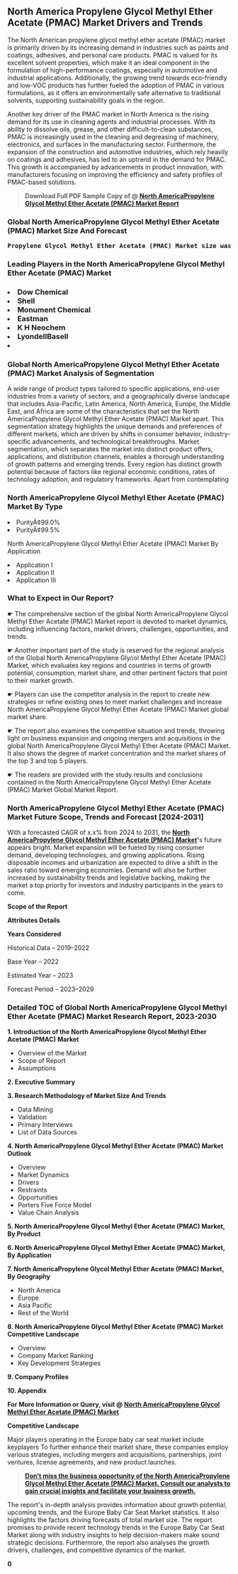 <p><h2>North America Propylene Glycol Methyl Ether Acetate (PMAC) Market Drivers and Trends</h2><p>The North American propylene glycol methyl ether acetate (PMAC) market is primarily driven by its increasing demand in industries such as paints and coatings, adhesives, and personal care products. PMAC is valued for its excellent solvent properties, which make it an ideal component in the formulation of high-performance coatings, especially in automotive and industrial applications. Additionally, the growing trend towards eco-friendly and low-VOC products has further fueled the adoption of PMAC in various formulations, as it offers an environmentally safe alternative to traditional solvents, supporting sustainability goals in the region.</p><p>Another key driver of the PMAC market in North America is the rising demand for its use in cleaning agents and industrial processes. With its ability to dissolve oils, grease, and other difficult-to-clean substances, PMAC is increasingly used in the cleaning and degreasing of machinery, electronics, and surfaces in the manufacturing sector. Furthermore, the expansion of the construction and automotive industries, which rely heavily on coatings and adhesives, has led to an uptrend in the demand for PMAC. This growth is accompanied by advancements in product innovation, with manufacturers focusing on improving the efficiency and safety profiles of PMAC-based solutions.</p></p><blockquote id="" class=""><strong>Download Full PDF Sample Copy of @&nbsp;<a href="https://www.verifiedmarketreports.com/download-sample/?rid=666288&utm_source=GitHub-Jan&utm_medium=251" target="_blank">North AmericaPropylene Glycol Methyl Ether Acetate (PMAC) Market Report</a>&nbsp;&nbsp;</strong></blockquote><h3 id="" class=""><strong>Global&nbsp;North AmericaPropylene Glycol Methyl Ether Acetate (PMAC) Market Size And Forecast</strong></h3><pre class="reader-text-block__code-block"><strong>Propylene Glycol Methyl Ether Acetate (PMAC) Market size was valued at USD 0.5 Billion in 2022 and is projected to reach USD 0.8 Billion by 2030, growing at a CAGR of 7.5% from 2024 to 2030.</strong></pre><h3 id="" class="">Leading Players in the&nbsp;North AmericaPropylene Glycol Methyl Ether Acetate (PMAC) Market</h3><h3 class=""></Li><Li>Dow Chemical</Li><Li> Shell</Li><Li> Monument Chemical</Li><Li> Eastman</Li><Li> K H Neochem</Li><Li> LyondellBasell</Li><Li></h3><h3 id="" class="">Global&nbsp;North AmericaPropylene Glycol Methyl Ether Acetate (PMAC) Market Analysis of Segmentation</h3><p id="" class="">A wide range of product types tailored to specific applications, end-user industries from a variety of sectors, and a geographically diverse landscape that includes Asia-Pacific, Latin America, North America, Europe, the Middle East, and Africa are some of the characteristics that set the North AmericaPropylene Glycol Methyl Ether Acetate (PMAC) Market apart. This segmentation strategy highlights the unique demands and preferences of different markets, which are driven by shifts in consumer behavior, industry-specific advancements, and technological breakthroughs. Market segmentation, which separates the market into distinct product offers, applications, and distribution channels, enables a thorough understanding of growth patterns and emerging trends. Every region has distinct growth potential because of factors like regional economic conditions, rates of technology adoption, and regulatory frameworks. Apart from contemplating</p><h3 id="" class="">North AmericaPropylene Glycol Methyl Ether Acetate (PMAC) Market&nbsp;By Type</h3><p></Li><Li>PurityÃ¢99.0%</Li><Li> PurityÃ¢99.5%</p><div class="" data-test-id=""><p>North AmericaPropylene Glycol Methyl Ether Acetate (PMAC) Market&nbsp;By Application</p></div><p class=""></Li><Li>Application I</Li><Li> Application II</Li><Li> Application III</p><div class="" data-test-id=""><h3><span class="">What to Expect in Our Report?</span></h3></div><div class="" data-test-id=""><p><span class="">☛ The comprehensive section of the global North AmericaPropylene Glycol Methyl Ether Acetate (PMAC) Market report is devoted to market dynamics, including influencing factors, market drivers, challenges, opportunities, and trends.</span></p></div><div class="" data-test-id=""><p><span class="">☛ Another important part of the study is reserved for the regional analysis of the Global North AmericaPropylene Glycol Methyl Ether Acetate (PMAC) Market, which evaluates key regions and countries in terms of growth potential, consumption, market share, and other pertinent factors that point to their market growth.</span></p></div><div class="" data-test-id=""><p><span class="">☛ Players can use the competitor analysis in the report to create new strategies or refine existing ones to meet market challenges and increase North AmericaPropylene Glycol Methyl Ether Acetate (PMAC) Market global market share.</span></p></div><div class="" data-test-id=""><p><span class="">☛ The report also examines the competitive situation and trends, throwing light on business expansion and ongoing mergers and acquisitions in the global North AmericaPropylene Glycol Methyl Ether Acetate (PMAC) Market. It also shows the degree of market concentration and the market shares of the top 3 and top 5 players.</span></p></div><div class="" data-test-id=""><p><span class="">☛ The readers are provided with the study results and conclusions contained in the North AmericaPropylene Glycol Methyl Ether Acetate (PMAC) Market Global Market Report.</span></p></div><div class="" data-test-id=""><h3><span class="">North AmericaPropylene Glycol Methyl Ether Acetate (PMAC) Market Future Scope, Trends and Forecast [2024-2031]</span></h3></div><div class="" data-test-id=""><p><span class="">With a forecasted CAGR of x.x% from 2024 to 2031, the <strong><a href="https://www.verifiedmarketreports.com/download-sample/?rid=666288&utm_source=GitHub-Jan&utm_medium=251" target="_blank">North AmericaPropylene Glycol Methyl Ether Acetate (PMAC) Market</a>'</strong>s future appears bright. Market expansion will be fueled by rising consumer demand, developing technologies, and growing applications. Rising disposable incomes and urbanization are expected to drive a shift in the sales ratio toward emerging economies. Demand will also be further increased by sustainability trends and legislative backing, making the market a top priority for investors and industry participants in the years to come.</span></p><p id="ember66" class="ember-view reader-text-block__paragraph"><strong>Scope of the Report</strong></p><p id="ember67" class="ember-view reader-text-block__paragraph"><strong>Attributes Details</strong></p><p id="ember68" class="ember-view reader-text-block__paragraph"><strong>Years Considered</strong></p><p id="ember69" class="ember-view reader-text-block__paragraph">Historical Data &ndash; 2019&ndash;2022</p><p id="ember70" class="ember-view reader-text-block__paragraph">Base Year &ndash; 2022</p><p id="ember71" class="ember-view reader-text-block__paragraph">Estimated Year &ndash; 2023</p><p id="ember72" class="ember-view reader-text-block__paragraph">Forecast Period &ndash; 2023&ndash;2029</p></div><h3 id="" class="">Detailed TOC of Global North AmericaPropylene Glycol Methyl Ether Acetate (PMAC) Market Research Report, 2023-2030</h3><p id="" class=""><strong>1. Introduction of the North AmericaPropylene Glycol Methyl Ether Acetate (PMAC) Market</strong></p><ul><li>Overview of the Market</li><li>Scope of Report</li><li>Assumptions</li></ul><p id="" class=""><strong>2. Executive Summary</strong></p><p id="" class=""><strong>3. Research Methodology of Market Size And Trends</strong></p><ul><li>Data Mining</li><li>Validation</li><li>Primary Interviews</li><li>List of Data Sources</li></ul><p id="" class=""><strong>4. North AmericaPropylene Glycol Methyl Ether Acetate (PMAC) Market Outlook</strong></p><ul><li>Overview</li><li>Market Dynamics</li><li>Drivers</li><li>Restraints</li><li>Opportunities</li><li>Porters Five Force Model</li><li>Value Chain Analysis</li></ul><p id="" class=""><strong>5. North AmericaPropylene Glycol Methyl Ether Acetate (PMAC) Market, By Product</strong></p><p id="" class=""><strong>6. North AmericaPropylene Glycol Methyl Ether Acetate (PMAC) Market, By Application</strong></p><p id="" class=""><strong>7. North AmericaPropylene Glycol Methyl Ether Acetate (PMAC) Market, By Geography</strong></p><ul><li>North America</li><li>Europe</li><li>Asia Pacific</li><li>Rest of the World</li></ul><p id="" class=""><strong>8. North AmericaPropylene Glycol Methyl Ether Acetate (PMAC) Market Competitive Landscape</strong></p><ul><li>Overview</li><li>Company Market Ranking</li><li>Key Development Strategies</li></ul><p id="" class=""><strong>9. Company Profiles</strong></p><p id="" class=""><strong>10. Appendix</strong></p><p><strong>For More Information or Query, visit&nbsp;@ <a href="https://www.verifiedmarketreports.com/product/propylene-glycol-methyl-ether-acetate-pmac-market/" target="_blank">North AmericaPropylene Glycol Methyl Ether Acetate (PMAC) Market</a></strong></p><p id="ember61" class="ember-view reader-text-block__paragraph"><strong>Competitive Landscape</strong></p><p id="ember62" class="ember-view reader-text-block__paragraph">Major players operating in the Europe baby car seat market include keyplayers To further enhance their market share, these companies employ various strategies, including mergers and acquisitions, partnerships, joint ventures, license agreements, and new product launches.</p><blockquote id="ember63" class="ember-view reader-text-block__blockquote"><strong><a href="https://www.verifiedmarketreports.com/download-sample/?rid=666288&utm_source=GitHub-Jan&utm_medium=251" target="_blank">Don&rsquo;t miss the business opportunity of the North AmericaPropylene Glycol Methyl Ether Acetate (PMAC) Market. Consult our analysts to gain crucial insights and facilitate your business growth.</a></strong></blockquote><p id="ember64" class="ember-view reader-text-block__paragraph">The report's in-depth analysis provides information about growth potential, upcoming trends, and the Europe Baby Car Seat Market statistics. It also highlights the factors driving forecasts of total market size. The report promises to provide recent technology trends in the Europe Baby Car Seat Market along with industry insights to help decision-makers make sound strategic decisions. Furthermore, the report also analyses the growth drivers, challenges, and competitive dynamics of the market.</p><p class="ember-view reader-text-block__paragraph"><strong>0</strong></p>
